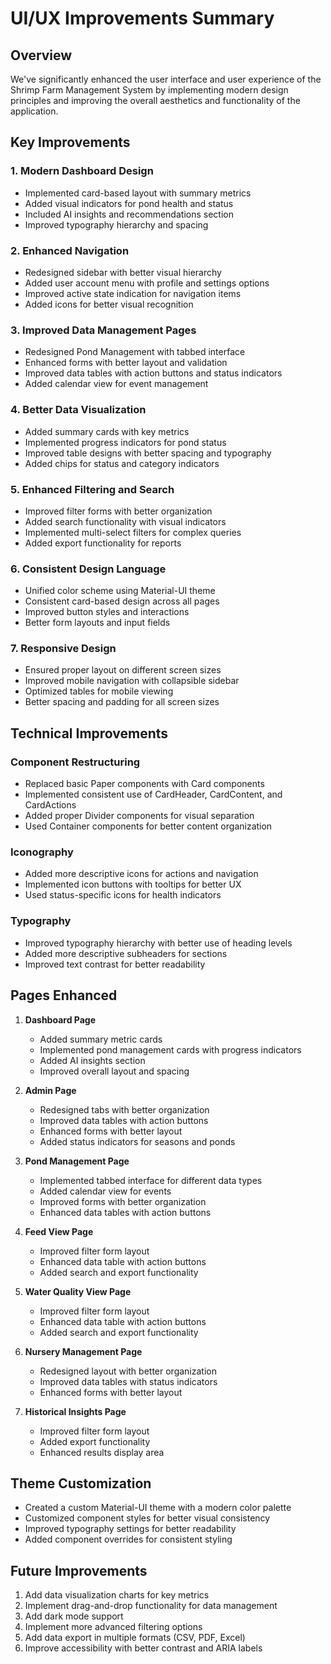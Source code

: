 # UI/UX Improvements Summary

## Overview
We've significantly enhanced the user interface and user experience of the Shrimp Farm Management System by implementing modern design principles and improving the overall aesthetics and functionality of the application.

## Key Improvements

### 1. Modern Dashboard Design
- Implemented card-based layout with summary metrics
- Added visual indicators for pond health and status
- Included AI insights and recommendations section
- Improved typography hierarchy and spacing

### 2. Enhanced Navigation
- Redesigned sidebar with better visual hierarchy
- Added user account menu with profile and settings options
- Improved active state indication for navigation items
- Added icons for better visual recognition

### 3. Improved Data Management Pages
- Redesigned Pond Management with tabbed interface
- Enhanced forms with better layout and validation
- Improved data tables with action buttons and status indicators
- Added calendar view for event management

### 4. Better Data Visualization
- Added summary cards with key metrics
- Implemented progress indicators for pond status
- Improved table designs with better spacing and typography
- Added chips for status and category indicators

### 5. Enhanced Filtering and Search
- Improved filter forms with better organization
- Added search functionality with visual indicators
- Implemented multi-select filters for complex queries
- Added export functionality for reports

### 6. Consistent Design Language
- Unified color scheme using Material-UI theme
- Consistent card-based design across all pages
- Improved button styles and interactions
- Better form layouts and input fields

### 7. Responsive Design
- Ensured proper layout on different screen sizes
- Improved mobile navigation with collapsible sidebar
- Optimized tables for mobile viewing
- Better spacing and padding for all screen sizes

## Technical Improvements

### Component Restructuring
- Replaced basic Paper components with Card components
- Implemented consistent use of CardHeader, CardContent, and CardActions
- Added proper Divider components for visual separation
- Used Container components for better content organization

### Iconography
- Added more descriptive icons for actions and navigation
- Implemented icon buttons with tooltips for better UX
- Used status-specific icons for health indicators

### Typography
- Improved typography hierarchy with better use of heading levels
- Added more descriptive subheaders for sections
- Improved text contrast for better readability

## Pages Enhanced

1. **Dashboard Page**
   - Added summary metric cards
   - Implemented pond management cards with progress indicators
   - Added AI insights section
   - Improved overall layout and spacing

2. **Admin Page**
   - Redesigned tabs with better organization
   - Improved data tables with action buttons
   - Enhanced forms with better layout
   - Added status indicators for seasons and ponds

3. **Pond Management Page**
   - Implemented tabbed interface for different data types
   - Added calendar view for events
   - Improved forms with better organization
   - Enhanced data tables with action buttons

4. **Feed View Page**
   - Improved filter form layout
   - Enhanced data table with action buttons
   - Added search and export functionality

5. **Water Quality View Page**
   - Improved filter form layout
   - Enhanced data table with action buttons
   - Added search and export functionality

6. **Nursery Management Page**
   - Redesigned layout with better organization
   - Improved data tables with status indicators
   - Enhanced forms with better layout

7. **Historical Insights Page**
   - Improved filter form layout
   - Added export functionality
   - Enhanced results display area

## Theme Customization
- Created a custom Material-UI theme with a modern color palette
- Customized component styles for better visual consistency
- Improved typography settings for better readability
- Added component overrides for consistent styling

## Future Improvements
1. Add data visualization charts for key metrics
2. Implement drag-and-drop functionality for data management
3. Add dark mode support
4. Implement more advanced filtering options
5. Add data export in multiple formats (CSV, PDF, Excel)
6. Improve accessibility with better contrast and ARIA labels